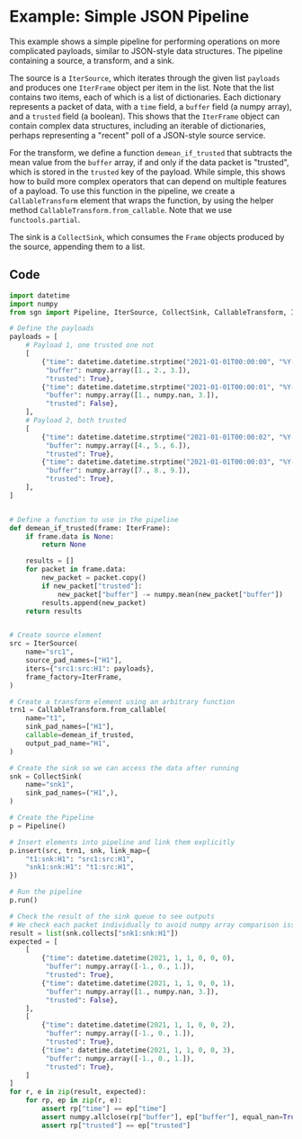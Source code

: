 # Example: Simple JSON Pipeline

This example shows a simple pipeline for performing operations on more complicated payloads, similar to JSON-style
data structures. The pipeline containing a source, a transform, and a sink. 

The source is a `IterSource`, which iterates through the given list `payloads` and produces one `IterFrame` object
per item in the list. Note that the list contains two items, each of which is a list of dictionaries. Each dictionary
represents a packet of data, with a `time` field, a `buffer` field (a numpy array), and a `trusted` field (a boolean).
This shows that the `IterFrame` object can contain complex data structures, including an iterable of dictionaries, 
perhaps representing a "recent" poll of a JSON-style source service.

For the transform, we define a function `demean_if_trusted` that subtracts the mean value from the `buffer` array, if and 
only if the data packet is "trusted", which is stored in the `trusted` key of the payload. While simple, this shows
how to build more complex operators that can depend on multiple features of a payload. To use this function
in the pipeline, we create a `CallableTransform` element that wraps the function, by using the helper method
`CallableTransform.from_callable`. Note that we use `functools.partial`.

The sink is a `CollectSink`, which consumes the `Frame` objects produced by the source, appending them to a list.

## Code

```python
import datetime
import numpy
from sgn import Pipeline, IterSource, CollectSink, CallableTransform, IterFrame

# Define the payloads
payloads = [
    # Payload 1, one trusted one not
    [
        {"time": datetime.datetime.strptime("2021-01-01T00:00:00", "%Y-%m-%dT%H:%M:%S"),
         "buffer": numpy.array([1., 2., 3.]),
         "trusted": True},
        {"time": datetime.datetime.strptime("2021-01-01T00:00:01", "%Y-%m-%dT%H:%M:%S"),
         "buffer": numpy.array([1., numpy.nan, 3.]),
         "trusted": False},
    ],
    # Payload 2, both trusted
    [
        {"time": datetime.datetime.strptime("2021-01-01T00:00:02", "%Y-%m-%dT%H:%M:%S"),
         "buffer": numpy.array([4., 5., 6.]),
         "trusted": True},
        {"time": datetime.datetime.strptime("2021-01-01T00:00:03", "%Y-%m-%dT%H:%M:%S"),
         "buffer": numpy.array([7., 8., 9.]),
         "trusted": True},
    ],
]


# Define a function to use in the pipeline
def demean_if_trusted(frame: IterFrame):
    if frame.data is None:
        return None

    results = []
    for packet in frame.data:
        new_packet = packet.copy()
        if new_packet["trusted"]:
            new_packet["buffer"] -= numpy.mean(new_packet["buffer"])
        results.append(new_packet)
    return results


# Create source element
src = IterSource(
    name="src1",
    source_pad_names=["H1"],
    iters={"src1:src:H1": payloads},
    frame_factory=IterFrame,
)

# Create a transform element using an arbitrary function
trn1 = CallableTransform.from_callable(
    name="t1",
    sink_pad_names=["H1"],
    callable=demean_if_trusted,
    output_pad_name="H1",
)

# Create the sink so we can access the data after running
snk = CollectSink(
    name="snk1",
    sink_pad_names=("H1",),
)

# Create the Pipeline
p = Pipeline()

# Insert elements into pipeline and link them explicitly
p.insert(src, trn1, snk, link_map={
    "t1:snk:H1": "src1:src:H1",
    "snk1:snk:H1": "t1:src:H1",
})

# Run the pipeline
p.run()

# Check the result of the sink queue to see outputs
# We check each packet individually to avoid numpy array comparison issues
result = list(snk.collects["snk1:snk:H1"])
expected = [
    [
        {"time": datetime.datetime(2021, 1, 1, 0, 0, 0),
         "buffer": numpy.array([-1., 0., 1.]),
         "trusted": True},
        {"time": datetime.datetime(2021, 1, 1, 0, 0, 1),
         "buffer": numpy.array([1., numpy.nan, 3.]),
         "trusted": False},
    ],
    [
        {"time": datetime.datetime(2021, 1, 1, 0, 0, 2),
         "buffer": numpy.array([-1., 0., 1.]),
         "trusted": True},
        {"time": datetime.datetime(2021, 1, 1, 0, 0, 3),
         "buffer": numpy.array([-1., 0., 1.]),
         "trusted": True},
    ]
]
for r, e in zip(result, expected):
    for rp, ep in zip(r, e):
        assert rp["time"] == ep["time"]
        assert numpy.allclose(rp["buffer"], ep["buffer"], equal_nan=True), f"{rp['buffer']} != {ep['buffer']}"
        assert rp["trusted"] == ep["trusted"]
```
